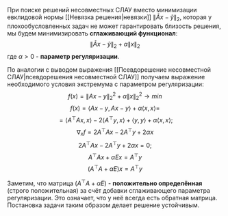 При поиске решений несовместных СЛАУ вместо минимизации евклидовой нормы [[Невязка решения|невязки]] $\lVert\tilde{A}x-\tilde{y}\rVert_2$, которая у плохообусловленных задач не может гарантировать близость решения, мы будем минимизировать **сглаживающий функционал**:$$\lVert\tilde{A}x-\tilde{y}\rVert_2+\alpha\lVert x\rVert_2$$где $\alpha>0$ - **параметр регуляризации**.

По аналогии с выводом выражения [[Псевдорешение несовместной СЛАУ|псевдорешения несовместной СЛАУ]] получаем выражение необходимого условия экстремума с параметром регуляризации:$$f(x)=\lVert Ax-y\rVert_2^2+\alpha\lVert x\rVert_2^2\rightarrow min$$
$$f(x)=\langle Ax-y,Ax-y\rangle+\alpha\langle x,x\rangle=$$$$=\langle A^\top Ax,x\rangle-2\langle A^\top y,x\rangle+\langle y,y\rangle+\alpha\langle x,x\rangle;$$$$\nabla_x f=2A^\top Ax-2A^\top y+2\alpha x$$$$2A^\top Ax-2A^\top y+2\alpha x=0;$$$$A^\top Ax+\alpha Ex=A^\top y$$$$(A^\top A+\alpha E)x=A^\top y$$

Заметим, что матрица $(A^\top A+\alpha E)$ - **положительно определённая** (строго положительная) за счёт добавки сглаживающего параметра регуляризации. Это означает, что у неё всегда есть обратная матрица. Постановка задачи таким образом делает решение устойчивым.